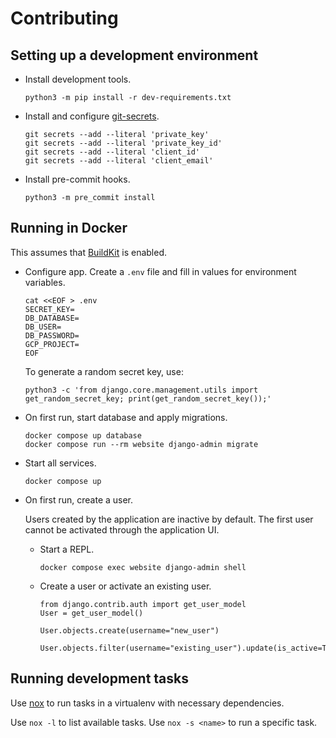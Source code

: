 # Contributing

## Setting up a development environment

- Install development tools.

  ```
  python3 -m pip install -r dev-requirements.txt
  ```

- Install and configure [git-secrets](https://github.com/awslabs/git-secrets).

  ```
  git secrets --add --literal 'private_key'
  git secrets --add --literal 'private_key_id'
  git secrets --add --literal 'client_id'
  git secrets --add --literal 'client_email'
  ```

- Install pre-commit hooks.

  ```
  python3 -m pre_commit install
  ```

## Running in Docker

This assumes that [BuildKit](https://docs.docker.com/develop/develop-images/build_enhancements/) is enabled.

- Configure app. Create a `.env` file and fill in values for environment variables.

  ```
  cat <<EOF > .env
  SECRET_KEY=
  DB_DATABASE=
  DB_USER=
  DB_PASSWORD=
  GCP_PROJECT=
  EOF
  ```

  To generate a random secret key, use:

  ```
  python3 -c 'from django.core.management.utils import get_random_secret_key; print(get_random_secret_key());'
  ```

- On first run, start database and apply migrations.

  ```
  docker compose up database
  docker compose run --rm website django-admin migrate
  ```

- Start all services.

  ```
  docker compose up
  ```

- On first run, create a user.

  Users created by the application are inactive by default. The first user cannot be activated through the application UI.

  - Start a REPL.

    ```
    docker compose exec website django-admin shell
    ```

  - Create a user or activate an existing user.

    ```
    from django.contrib.auth import get_user_model
    User = get_user_model()

    User.objects.create(username="new_user")

    User.objects.filter(username="existing_user").update(is_active=True)
    ```

## Running development tasks

Use [nox](https://nox.thea.codes/en/stable/) to run tasks in a virtualenv with necessary dependencies.

Use `nox -l` to list available tasks. Use `nox -s <name>` to run a specific task.
